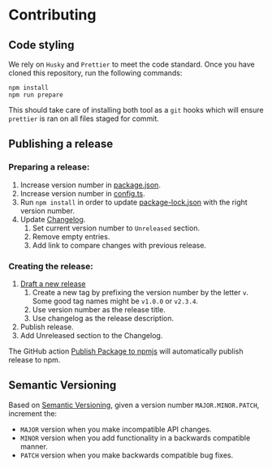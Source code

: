 # Contributing

## Code styling

We rely on `Husky` and `Prettier` to meet the code standard. Once you have cloned this repository, run the following
commands:

```shell
npm install
npm run prepare
```

This should take care of installing both tool as a `git` hooks which will ensure `prettier` is ran on all files staged
for commit.

## Publishing a release

### Preparing a release:

1. Increase version number in [package.json](package.json).
2. Increase version number in [config.ts](src/config.ts).
3. Run `npm install` in order to update [package-lock.json](package-lock.json) with the right version number.
4. Update [Changelog](CHANGELOG.md).
   1. Set current version number to `Unreleased` section.
   2. Remove empty entries.
   3. Add link to compare changes with previous release.

### Creating the release:

1. [Draft a new release](https://github.com/Smartesting/gravity-data-collector/releases/new)
   1. Create a new tag by prefixing the version number by the letter `v`. Some good tag names might be `v1.0.0` or
      `v2.3.4`.
   2. Use version number as the release title.
   3. Use changelog as the release description.
2. Publish release.
3. Add Unreleased section to the Changelog.

The GitHub action [Publish Package to npmjs](.github/workflows/npm-publish.yml) will automatically publish release to
npm.

## Semantic Versioning

Based on [Semantic Versioning](https://semver.org/spec/v2.0.0.html), given a version number `MAJOR.MINOR.PATCH`,
increment
the:

- `MAJOR` version when you make incompatible API changes.
- `MINOR` version when you add functionality in a backwards compatible manner.
- `PATCH` version when you make backwards compatible bug fixes.
